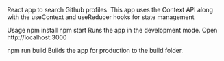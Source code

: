React app to search Github profiles. This app uses the Context API along with the useContext and useReducer hooks for state management

Usage
npm install 
npm start 
Runs the app in the development mode. 
Open http://localhost:3000


npm run build
Builds the app for production to the build folder.
